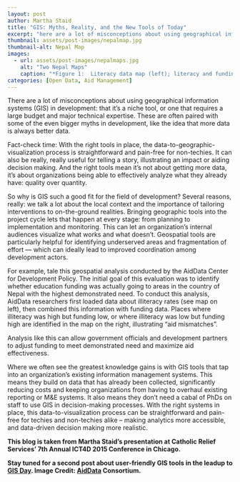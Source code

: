 ```yaml
---
layout: post
author: Martha Staid
title: "GIS: Myths, Reality, and the New Tools of Today"
excerpt: "here are a lot of misconceptions about using geographical information systems (GIS) in development: that it’s a niche tool, or one that requires a large budget..."
thumbnail: assets/post-images/nepalmap.jpg
thumbnail-alt: Nepal Map
images:
  - url: assets/post-images/nepalmaps.jpg
    alt: "Two Nepal Maps"
    caption: "*Figure 1:  Literacy data map (left); literacy and funding disparities map (right).*"
categories: [Open Data, Aid Management]
---
```


There are a lot of misconceptions about using geographical information systems (GIS) in development: that it’s a niche tool, or one that requires a large budget and major technical expertise. These are often paired with some of the even bigger myths in development, like the idea that more data is always better data.

Fact-check time: With the right tools in place, the data-to-geographic-visualization process is straightforward and pain-free for non-techies. It can also be really, really useful for telling a story, illustrating an impact or aiding decision making. And the right tools mean it’s not about getting more data, it’s about organizations being able to effectively analyze what they already have: quality over quantity.

So why is GIS such a good fit for the field of development? Several reasons, really: we talk a lot about the local context and the importance of tailoring interventions to on-the-ground realities. Bringing geographic tools into the project cycle lets that happen at every stage: from planning to implementation and monitoring. This can let an organization’s internal audiences visualize what works and what doesn’t. Geospatial tools are particularly helpful for identifying underserved areas and fragmentation of effort — which can ideally lead to improved coordination among development actors.  

For example, tale this geospatial analysis conducted by the AidData Center for Development Policy. The initial goal of this evaluation was to identify whether education funding was actually going to areas in the country of Nepal with the highest demonstrated need. To conduct this analysis, AidData researchers first loaded data about illiteracy rates (see map on left), then combined this information with funding data. Places where illiteracy was high but funding low, or where illiteracy was low but funding high are identified in the map on the right, illustrating “aid mismatches”.

Analysis like this can allow government officials and development partners to adjust funding to meet demonstrated need and maximize aid effectiveness. 

Where we often see the greatest knowledge gains is with GIS tools that tap into an organization’s existing information management systems. This means they build on data that has already been collected, significantly reducing costs and keeping organizations from having to overhaul existing reporting or M&E systems. It also means they don’t need a cabal of PhDs on staff to use GIS in decision-making processes. With the right systems in place, this data-to-visualization process can be straightforward and pain-free for techies and non-techies alike – making analytics more accessible, and data-driven decision making more realistic.

**This blog is taken from Martha Staid’s presentation at Catholic Relief Services’ 7th Annual ICT4D 2015 Conference in Chicago.**

**Stay tuned for a second post about user-friendly GIS tools in the leadup to [GIS Day](http://www.gisday.com/). Image Credit: [AidData](http://aiddata.org/) Consortium.**
